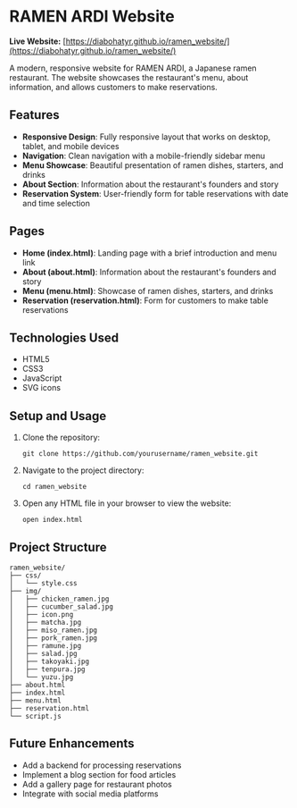 # RAMEN ARDI Website

**Live Website:** [https://diabohatyr.github.io/ramen_website/](https://diabohatyr.github.io/ramen_website/)

A modern, responsive website for RAMEN ARDI, a Japanese ramen restaurant. The website showcases the restaurant's menu, about information, and allows customers to make reservations.

## Features

- **Responsive Design**: Fully responsive layout that works on desktop, tablet, and mobile devices
- **Navigation**: Clean navigation with a mobile-friendly sidebar menu
- **Menu Showcase**: Beautiful presentation of ramen dishes, starters, and drinks
- **About Section**: Information about the restaurant's founders and story
- **Reservation System**: User-friendly form for table reservations with date and time selection

## Pages

- **Home (index.html)**: Landing page with a brief introduction and menu link
- **About (about.html)**: Information about the restaurant's founders and story
- **Menu (menu.html)**: Showcase of ramen dishes, starters, and drinks
- **Reservation (reservation.html)**: Form for customers to make table reservations

## Technologies Used

- HTML5
- CSS3
- JavaScript
- SVG icons

## Setup and Usage

1. Clone the repository:

   ```
   git clone https://github.com/yourusername/ramen_website.git
   ```

2. Navigate to the project directory:

   ```
   cd ramen_website
   ```

3. Open any HTML file in your browser to view the website:
   ```
   open index.html
   ```

## Project Structure

```
ramen_website/
├── css/
│   └── style.css
├── img/
│   ├── chicken_ramen.jpg
│   ├── cucumber_salad.jpg
│   ├── icon.png
│   ├── matcha.jpg
│   ├── miso_ramen.jpg
│   ├── pork_ramen.jpg
│   ├── ramune.jpg
│   ├── salad.jpg
│   ├── takoyaki.jpg
│   ├── tenpura.jpg
│   └── yuzu.jpg
├── about.html
├── index.html
├── menu.html
├── reservation.html
└── script.js
```

## Future Enhancements

- Add a backend for processing reservations
- Implement a blog section for food articles
- Add a gallery page for restaurant photos
- Integrate with social media platforms
